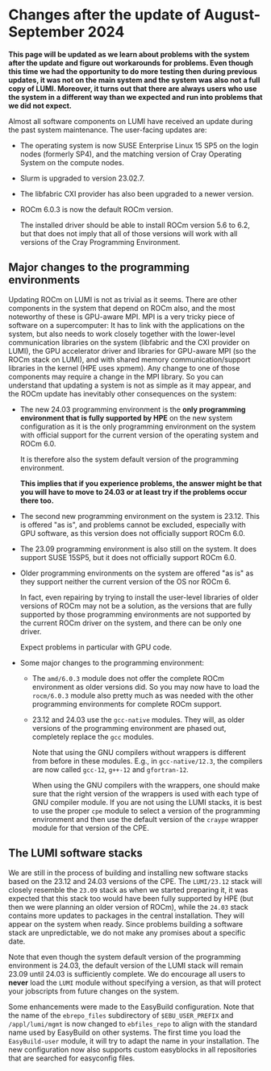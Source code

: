 # Changes after the update of August-September 2024

**This page will be updated as we learn about problems with the system after the
update and figure out workarounds for problems. Even though this time we had the
opportunity to do more testing then during previous updates, it was not on the 
main system and the system was also not a full copy of LUMI. Moreover, it turns out
that there are always users who use the system in a different way than we expected
and run into problems that we did not expect.**

Almost all software components on LUMI have received an update during the past system
maintenance. The user-facing updates are:

-   The operating system is now SUSE Enterprise Linux 15 SP5 on the login nodes
    (formerly SP4), and the matching version of Cray Operating System on the
    compute nodes.

-   Slurm is upgraded to version 23.02.7.

-   The libfabric CXI provider has also been upgraded to a newer version. 

-   ROCm 6.0.3 is now the default ROCm version.

    The installed driver should be able to install ROCm version 5.6 to 6.2,
    but that does not imply that all of those versions will work with all
    versions of the Cray Programming Environment.


## Major changes to the programming environments

Updating ROCm on LUMI is not as trivial as it seems. There are other components
in the system that depend on ROCm also, and the most noteworthy of these is
GPU-aware MPI. MPI is a very tricky piece of software on a supercomputer:
It has to link with the applications on the system, but also needs to work
closely together with the lower-level communication libraries on the system 
(libfabric and the CXI provider on LUMI), the GPU accelerator driver and libraries
for GPU-aware MPI (so the ROCm stack on LUMI), and with shared memory 
communication/support libraries in the kernel (HPE uses xpmem). Any change
to one of those components may require a change in the MPI library. 
So you can understand that updating a system is not as simple as it may 
appear, and the ROCm update has inevitably other consequences on the system:

-   The new 24.03 programming environment is the **only programming environment
    that is fully supported by HPE** on the new system configuration
    as it is the only programming environment on
    the system with official support for the current version of the operating
    system and ROCm 6.0.

    It is therefore also the system default version of the programming environment.

    **This implies that if you experience problems, the answer might be that you
    will have to move to 24.03 or at least try if the problems occur there too.**

-   The second new programming environment on the system is 23.12. This is offered
    "as is", and problems cannot be excluded, especially with GPU software, as this
    version does not officially support ROCm 6.0.

-   The 23.09 programming environment is also still on the system. It does
    support SUSE 15SP5, but it does not officially support ROCm 6.0.

-   Older programming environments on the system are offered "as is" as they 
    support neither the current version of the OS nor ROCm 6.

    In fact, even repairing by trying to install the user-level libraries of older 
    versions of ROCm may not be a solution, as the versions that are fully
    supported by those programming environments are not supported by the current
    ROCm driver on the system, and there can be only one driver.

    Expect problems in particular with GPU code.

-   Some major changes to the programming environment:

    -   The `amd/6.0.3` module does not offer the complete ROCm environment as older
        versions did. So you may now have to load the `rocm/6.0.3` module also pretty
        much as was needed with the other programming environments for complete ROCm
        support.

    -   23.12 and 24.03 use the `gcc-native` modules. They will, as older versions of the
        programming environment are phased out, completely replace the `gcc` modules.

        Note that using the GNU compilers without wrappers is different from before
        in these modules. E.g., in `gcc-native/12.3`, the compilers are now called
        `gcc-12`, `g++-12` and `gfortran-12`.

        When using the GNU compilers with the wrappers, one should make sure that the
        right version of the wrappers is used with each type of GNU compiler module.
        If you are not using the LUMI stacks, it is best to use the proper `cpe` module
        to select a version of the programming environment and then use the default version
        of the `craype` wrapper module for that version of the CPE.


## The LUMI software stacks

We are still in the process of building and installing new software stacks based on
the 23.12 and 24.03 versions of the CPE. The `LUMI/23.12` stack will closely resemble
the `23.09` stack as when we started preparing it, it was expected that this stack too
would have been fully supported by HPE (but then we were planning an older version of
ROCm), while the `24.03` stack contains more updates to packages in the central
installation. They will appear on the system when ready. Since problems building a
software stack are unpredictable, we do not make any promises about a specific date.

Note that even though the system default version of the programming environment is
24.03, the default version of the LUMI stack will remain 23.09 until 24.03 is sufficiently
complete. We do encourage all users to **never** load the `LUMI` module without specifying
a version, as that will protect your jobscripts from future changes on the system.

Some enhancements were made to the EasyBuild configuration. Note that the name of the
`ebrepo_files` subdirectory of `$EBU_USER_PREFIX` and `/appl/lumi/mgmt` is now changed to
`ebfiles_repo` to align with the standard name used by EasyBuild on other systems.
The first time you load the `EasyBuild-user` module, it will try to adapt the name in
your installation. The new configuration now also supports custom easyblocks in all
repositories that are searched for easyconfig files.


